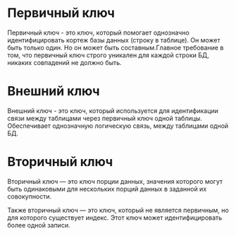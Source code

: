 
# Первичный ключ

Первичный ключ - это ключ, который помогает однозначно идентифицировать кортеж базы данных (строку в таблице). Он может быть только один. Но он может быть составным.Главное требование в том, что первичный ключ строго уникален для каждой строки БД, никаких совпадений не должно быть.

# Внешний ключ

Внешний ключ - это ключ, который используется для идентификации связи между таблицами через первичный ключ одной таблицы. Обеспечивает однозначную логическую связь, между таблицами одной БД.

# Вторичный ключ

Вторичный ключ — это ключ порции данных, значения которого могут быть одинаковыми для нескольких порций данных в заданной их совокупности.

Также вторичный ключ — это ключ, который не является первичным, но для которого существует индекс. Этот ключ может идентифицировать более одной записи.